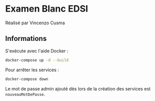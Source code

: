 # Examen Blanc EDSI

Réalisé par Vincenzo Cusma

## Informations

S'exécute avec l'aide Docker :

```sh
docker-compose up -d --build
```

Pour arrêter les services :

```sh
docker-compose down
```

Le mot de passe admin ajouté dès lors de la création des services est `nouveauMotDePasse`.
